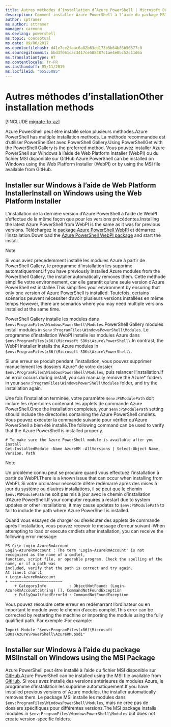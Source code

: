 ```yaml
---
title: Autres méthodes d’installation d’Azure PowerShell | Microsoft Docs
description: Comment installer Azure PowerShell à l’aide du package MSI ou de Web Platform Installer.
author: sptramer
ms.author: sttramer
manager: carmonm
ms.devlang: powershell
ms.topic: conceptual
ms.date: 09/06/2017
ms.openlocfilehash: d41e7ce2faac6a82b63ed173b5b64b85b56577c0
ms.sourcegitcommit: bbd3f061cac3417ce588487c1ae4e0bc52c11d6a
ms.translationtype: HT
ms.contentlocale: fr-FR
ms.lasthandoff: 05/11/2019
ms.locfileid: "65535085"
---
```

# <a name="other-installation-methods"></a><span data-ttu-id="0aca8-103">Autres méthodes d’installation</span><span class="sxs-lookup"><span data-stu-id="0aca8-103">Other installation methods</span></span>

[!INCLUDE [migrate-to-az](../includes/migrate-to-az.md)]

<span data-ttu-id="0aca8-104">Azure PowerShell peut être installé selon plusieurs méthodes.</span><span class="sxs-lookup"><span data-stu-id="0aca8-104">Azure PowerShell has multiple installation methods.</span></span> <span data-ttu-id="0aca8-105">La méthode recommandée est d’utiliser PowerShellGet avec PowerShell Gallery.</span><span class="sxs-lookup"><span data-stu-id="0aca8-105">Using PowerShellGet with the PowerShell Gallery is the preferred method.</span></span> <span data-ttu-id="0aca8-106">Vous pouvez installer Azure PowerShell sur Windows à l’aide de Web Platform Installer (WebPI) ou du fichier MSI disponible sur GitHub.</span><span class="sxs-lookup"><span data-stu-id="0aca8-106">Azure PowerShell can be installed on Windows using the Web Platform Installer (WebPI) or by using the MSI file available from GitHub.</span></span>

## <a name="install-on-windows-using-the-web-platform-installer"></a><span data-ttu-id="0aca8-107">Installer sur Windows à l’aide de Web Platform Installer</span><span class="sxs-lookup"><span data-stu-id="0aca8-107">Install on Windows using the Web Platform Installer</span></span>

<span data-ttu-id="0aca8-108">L’installation de la dernière version d’Azure PowerShell à l’aide de WebPI s’effectue de la même façon que pour les versions précédentes.</span><span class="sxs-lookup"><span data-stu-id="0aca8-108">Installing the latest Azure PowerShell from WebPI is the same as it was for previous versions.</span></span>
<span data-ttu-id="0aca8-109">Téléchargez le [package Azure PowerShell WebPI](http://aka.ms/webpi-azps) et démarrez l’installation.</span><span class="sxs-lookup"><span data-stu-id="0aca8-109">Download the [Azure PowerShell WebPI package](http://aka.ms/webpi-azps) and start the install.</span></span>

> [!NOTE]
> <span data-ttu-id="0aca8-110">Si vous aviez précédemment installé les modules Azure à partir de PowerShell Gallery, le programme d’installation les supprime automatiquement.</span><span class="sxs-lookup"><span data-stu-id="0aca8-110">If you have previously installed Azure modules from the PowerShell Gallery, the installer automatically removes them.</span></span> <span data-ttu-id="0aca8-111">Cette méthode simplifie votre environnement, car elle garantit qu’une seule version d’Azure PowerShell est installée.</span><span class="sxs-lookup"><span data-stu-id="0aca8-111">This simplifies your environment by ensuring that only one version of Azure PowerShell is installed.</span></span> <span data-ttu-id="0aca8-112">Toutefois, certains scénarios peuvent nécessiter d’avoir plusieurs versions installées en même temps.</span><span class="sxs-lookup"><span data-stu-id="0aca8-112">However, there are scenarios where you may need multiple versions installed at the same time.</span></span>
>
> <span data-ttu-id="0aca8-113">PowerShell Gallery installe les modules dans `$env:ProgramFiles\WindowsPowerShell\Modules`.</span><span class="sxs-lookup"><span data-stu-id="0aca8-113">PowerShell Gallery modules install modules in `$env:ProgramFiles\WindowsPowerShell\Modules`.</span></span> <span data-ttu-id="0aca8-114">Le programme d’installation WebPI installe les modules Azure dans `$env:ProgramFiles(x86)\Microsoft SDKs\Azure\PowerShell\`.</span><span class="sxs-lookup"><span data-stu-id="0aca8-114">In contrast, the WebPI installer installs the Azure modules in `$env:ProgramFiles(x86)\Microsoft SDKs\Azure\PowerShell\`.</span></span>
>
> <span data-ttu-id="0aca8-115">Si une erreur se produit pendant l’installation, vous pouvez supprimer manuellement les dossiers Azure\* de votre dossier `$env:ProgramFiles\WindowsPowerShell\Modules`, puis relancer l’installation.</span><span class="sxs-lookup"><span data-stu-id="0aca8-115">If an error occurs during install, you can manually remove the Azure\* folders in your `$env:ProgramFiles\WindowsPowerShell\Modules` folder, and try the installation again.</span></span>

<span data-ttu-id="0aca8-116">Une fois l’installation terminée, votre paramètre `$env:PSModulePath` doit inclure les répertoires contenant les applets de commande Azure PowerShell.</span><span class="sxs-lookup"><span data-stu-id="0aca8-116">Once the installation completes, your `$env:PSModulePath` setting should include the directories containing the Azure PowerShell cmdlets.</span></span> <span data-ttu-id="0aca8-117">Vous pouvez exécuter la commande suivante pour vérifier qu’Azure PowerShell a bien été installé.</span><span class="sxs-lookup"><span data-stu-id="0aca8-117">The following command can be used to verify that the Azure PowerShell is installed properly.</span></span>

```powershell-interactive
# To make sure the Azure PowerShell module is available after you install
Get-InstalledModule -Name AzureRM -AllVersions | Select-Object Name, Version, Path
```

> [!NOTE]
> <span data-ttu-id="0aca8-118">Un problème connu peut se produire quand vous effectuez l’installation à partir de WebPI.</span><span class="sxs-lookup"><span data-stu-id="0aca8-118">There is a known issue that can occur when installing from WebPI.</span></span> <span data-ttu-id="0aca8-119">Si votre ordinateur nécessite d’être redémarré après des mises à jour du système ou d’autres installations, il se peut que le chemin `$env:PSModulePath` ne soit pas mis à jour avec le chemin d’installation d’Azure PowerShell.</span><span class="sxs-lookup"><span data-stu-id="0aca8-119">If your computer requires a restart due to system updates or other installations, it may cause updates to `$env:PSModulePath` to fail to include the path where Azure PowerShell is installed.</span></span>

<span data-ttu-id="0aca8-120">Quand vous essayez de charger ou d’exécuter des applets de commande après l’installation, vous pouvez recevoir le message d’erreur suivant :</span><span class="sxs-lookup"><span data-stu-id="0aca8-120">When attempting to load or execute cmdlets after installation, you can receive the following error message:</span></span>

```output
PS C:\> Login-AzureRmAccount
Login-AzureRmAccount : The term 'Login-AzureRmAccount' is not recognized as the name of a cmdlet,
function, script file, or operable program. Check the spelling of the name, or if a path was
included, verify that the path is correct and try again.
At line:1 char:1
+ Login-AzureRmAccount
+ ~~~~~~~~~~~~~~~~~~~~~~~
    + CategoryInfo          : ObjectNotFound: (Login-AzureRmAccount:String) [], CommandNotFoundException
    + FullyQualifiedErrorId : CommandNotFoundException
```

<span data-ttu-id="0aca8-121">Vous pouvez résoudre cette erreur en redémarrant l’ordinateur ou en important le module avec le chemin d’accès complet.</span><span class="sxs-lookup"><span data-stu-id="0aca8-121">This error can be corrected by restarting the machine or importing the module using the fully qualified path.</span></span> <span data-ttu-id="0aca8-122">Par exemple :</span><span class="sxs-lookup"><span data-stu-id="0aca8-122">For example:</span></span>

```powershell-interactive
Import-Module "$env:ProgramFiles(x86)\Microsoft SDKs\Azure\PowerShell\AzureRM.psd1"
```

## <a name="install-on-windows-using-the-msi-package"></a><span data-ttu-id="0aca8-123">Installer sur Windows à l’aide du package MSI</span><span class="sxs-lookup"><span data-stu-id="0aca8-123">Install on Windows using the MSI Package</span></span>

<span data-ttu-id="0aca8-124">Azure PowerShell peut être installé à l’aide du fichier MSI disponible sur [GitHub](https://github.com/Azure/azure-powershell/releases/latest).</span><span class="sxs-lookup"><span data-stu-id="0aca8-124">Azure PowerShell can be installed using the MSI file available from [GitHub](https://github.com/Azure/azure-powershell/releases/latest).</span></span> <span data-ttu-id="0aca8-125">Si vous avez installé des versions antérieures de modules Azure, le programme d’installation les supprime automatiquement.</span><span class="sxs-lookup"><span data-stu-id="0aca8-125">If you have installed previous versions of Azure modules, the installer automatically removes them.</span></span> <span data-ttu-id="0aca8-126">Le package MSI installe les modules dans `$env:ProgramFiles\WindowsPowerShell\Modules`, mais ne crée pas de dossiers spécifiques pour différentes versions.</span><span class="sxs-lookup"><span data-stu-id="0aca8-126">The MSI package installs modules in `$env:ProgramFiles\WindowsPowerShell\Modules` but does not create version-specific folders.</span></span>

